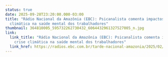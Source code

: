 ```yaml
---
status: true
date: 2025-09-28T23:20:00.000-03:00
title: "Rádio Nacional da Amazônia (EBC): Psicanalista comenta impactos da crise
  climática na saúde mental dos trabalhadores"
thumbnail: 364810005_595732262730432_6064432961327527005_n.jpg
link:
  link_title: "Rádio Nacional da Amazônia (EBC): Psicanalista comenta impactos da
    crise climática na saúde mental dos trabalhadores"
  link_href: https://radios.ebc.com.br/tarde-nacional-amazonia/2025/02/psicologo-comenta-impactos-da-crise-climatica-na-saude-mental-dos-trabalhadores?fbclid=IwY2xjawNGzGxleHRuA2FlbQIxMQABHoO2SeKq9dB7_RpEXsXcmwYaNwlIYItQbxt0yo69fZsJhJ6DhALUhj-w3CNr_aem_u0XPduOXiFSl3Y22_aWJjA
---
```

